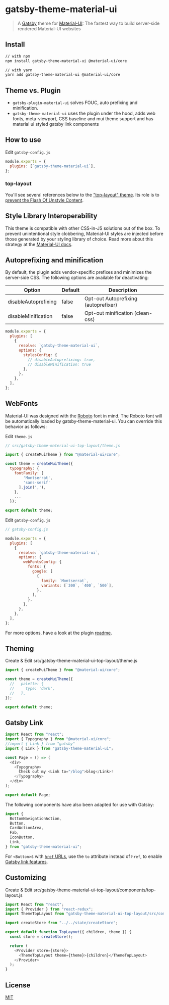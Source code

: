 # gatsby-theme-material-ui

> A [Gatsby](https://github.com/gatsbyjs/gatsby) theme for
> [Material-UI](https://github.com/mui-org/material-ui): The fastest way to build server-side rendered Material-UI websites

## Install

```sh
// with npm
npm install gatsby-theme-material-ui @material-ui/core

// with yarn
yarn add gatsby-theme-material-ui @material-ui/core
```

## Theme vs. Plugin
- `gatsby-plugin-material-ui` solves FOUC, auto prefixing and minification.
- `gatsby-theme-material-ui` uses the plugin under the hood, adds web fonts, meta-viewport, CSS baseline and mui theme support and has material ui styled gatsby link components

## How to use

Edit `gatsby-config.js`

```javascript
module.exports = {
  plugins: [`gatsby-theme-material-ui`],
};
```

### top-layout

You'll see several references below to the ["top-layout" theme](https://github.com/hupe1980/gatsby-theme-material-ui/tree/master/packages/gatsby-theme-material-ui-top-layout). Its role is to [prevent the Flash Of Unstyle Content](https://github.com/hupe1980/gatsby-theme-material-ui/pull/8).

## Style Library Interoperability

This theme is compatible with other CSS-in-JS solutions out of the box. To prevent unintentional style clobbering, Material-UI styles are injected before those generated by your styling library of choice. Read more about this strategy at the [Material-UI docs](https://material-ui.com/styles/advanced/#css-injection-order).

## Autoprefixing and minification

By default, the plugin adds vendor-specific prefixes and minimizes the server-side CSS. The following options are available for deactivating:

| Option               | Default | Description                          |
| -------------------- | ------- | ------------------------------------ |
| disableAutoprefixing | false   | Opt-out Autoprefixing (autoprefixer) |
| disableMinification  | false   | Opt-out minification (clean-css)     |

```javascript
module.exports = {
  plugins: [
    {
      resolve: `gatsby-theme-material-ui`,
      options: {
        stylesConfig: {
          // disableAutoprefixing: true,
          // disableMinification: true
        },
      },
    },
  ],
};
```

## WebFonts

Material-UI was designed with the [Roboto](https://fonts.google.com/specimen/Roboto) font in mind. The Roboto font will be automatically loaded by gatsby-theme-material-ui. You can override this behavior as follows:

Edit `theme.js`

```javascript
// src/gatsby-theme-material-ui-top-layout/theme.js

import { createMuiTheme } from "@material-ui/core";

const theme = createMuiTheme({
  typography: {
    fontFamily: [
        'Montserrat',
        'sans-serif'
      ].join(','),
    },
    ...
  });

export default theme;

```

Edit `gatsby-config.js`

```javascript
// gatsby-config.js

module.exports = {
  plugins: [
    {
      resolve: `gatsby-theme-material-ui`,
      options: {
        webFontsConfig: {
          fonts: {
            google: [
              {
                family: `Montserrat`,
                variants: [`300`, `400`, `500`],
              },
            ],
          },
        },
      },
    },
  ],
};
```

For more options, have a look at the plugin [readme](https://github.com/hupe1980/gatsby-plugin-webfonts/blob/master/gatsby-plugin-webfonts/README.md).

## Theming

Create & Edit src/gatsby-theme-material-ui-top-layout/theme.js

```javascript
import { createMuiTheme } from "@material-ui/core";

const theme = createMuiTheme({
  //   palette: {
  //     type: 'dark',
  //   },
});

export default theme;
```

## Gatsby Link

```javascript
import React from "react";
import { Typography } from "@material-ui/core";
//import { Link } from "gatsby"
import { Link } from "gatsby-theme-material-ui";

const Page = () => (
  <div>
    <Typography>
      Check out my <Link to="/blog">blog</Link>!
    </Typography>
  </div>
);

export default Page;
```

The following components have also been adapted for use with Gatsby:

```javascript
import {
  BottomNavigationAction,
  Button,
  CardActionArea,
  Fab,
  IconButton,
  Link,
} from "gatsby-theme-material-ui";
```

For `<Button>`s with [`href` URLs](https://material-ui.com/api/button/#props), use the `to` attribute instead of `href`, to enable [Gatsby link features](https://www.gatsbyjs.org/docs/gatsby-link/).

## Customizing

Create & Edit src/gatsby-theme-material-ui-top-layout/components/top-layout.js

```javascript
import React from "react";
import { Provider } from "react-redux";
import ThemeTopLayout from "gatsby-theme-material-ui-top-layout/src/components/top-layout";

import createStore from "../../state/createStore";

export default function TopLayout({ children, theme }) {
  const store = createStore();

  return (
    <Provider store={store}>
      <ThemeTopLayout theme={theme}>{children}</ThemeTopLayout>
    </Provider>
  );
}
```

## License

[MIT](LICENSE)
